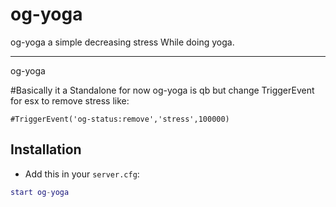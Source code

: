 # og-yoga
og-yoga a simple decreasing stress While doing yoga.

-------------------------------------------------------------------------------------------------------------------

og-yoga

#Basically it a Standalone for now og-yoga is qb but change TriggerEvent for esx to remove stress like:

```#TriggerEvent('og-status:remove','stress',100000) ```


## Installation
- Add this in your `server.cfg`:

```lua
start og-yoga
```
